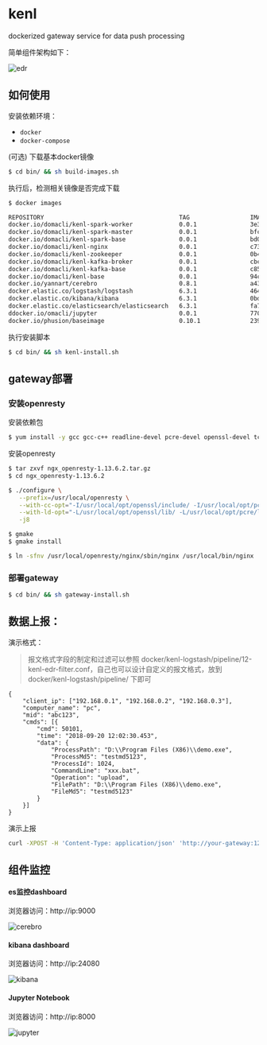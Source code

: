 # kenl

dockerized gateway service for data push processing

简单组件架构如下：

![edr](http://og0usnhfv.bkt.clouddn.com/edr.png)

## 如何使用

安装依赖环境：
- `docker` 
- `docker-compose`

(可选) 下载基本docker镜像

```sh
$ cd bin/ && sh build-images.sh
```

执行后，检测相关镜像是否完成下载

```sh
$ docker images

REPOSITORY                                      TAG                 IMAGE ID            CREATED             SIZE
docker.io/domacli/kenl-spark-worker             0.0.1               3e357a046e96        11 minutes ago      979.2 MB
docker.io/domacli/kenl-spark-master             0.0.1               bfcee358651c        14 minutes ago      979.2 MB
docker.io/domacli/kenl-spark-base               0.0.1               bd0d99ad769c        2 hours ago         979.2 MB
docker.io/domacli/kenl-nginx                    0.0.1               c736376ece66        27 hours ago        394.5 MB
docker.io/domacli/kenl-zookeeper                0.0.1               0b4d35b55338        28 hours ago        529.8 MB
docker.io/domacli/kenl-kafka-broker             0.0.1               cbc6e11bb9e0        29 hours ago        529.8 MB
docker.io/domacli/kenl-kafka-base               0.0.1               c85c5f3814af        30 hours ago        529.8 MB
docker.io/domacli/kenl-base                     0.0.1               94c1852db1ce        2 days ago          287.8 MB
docker.io/yannart/cerebro                       0.8.1               a430c915d3ae        3 months ago        505.3 MB
docker.elastic.co/logstash/logstash             6.3.1               4647f67650d3        3 months ago        657.4 MB
docker.elastic.co/kibana/kibana                 6.3.1               0bd7a7ea04f0        3 months ago        729.1 MB
docker.elastic.co/elasticsearch/elasticsearch   6.3.1               fa7212eab151        3 months ago        783.5 MB
ddocker.io/omacli/jupyter                       0.0.1               7703f00297f9        21 minutes ago      2.18GB
docker.io/phusion/baseimage                     0.10.1              2391dfad8777        6 months ago        240.7 MB
```

执行安装脚本

```sh
$ cd bin/ && sh kenl-install.sh
```

## gateway部署

### 安装openresty
    
安装依赖包  

```sh 
$ yum install -y gcc gcc-c++ readline-devel pcre-devel openssl-devel tcl perl zlib zlib-devel
```  
   
    
安装openresty

```sh
$ tar zxvf ngx_openresty-1.13.6.2.tar.gz    
$ cd ngx_openresty-1.13.6.2

$ ./configure \
   --prefix=/usr/local/openresty \
   --with-cc-opt="-I/usr/local/opt/openssl/include/ -I/usr/local/opt/pcre/include/" \
   --with-ld-opt="-L/usr/local/opt/openssl/lib/ -L/usr/local/opt/pcre/lib/" \
   -j8

$ gmake    
$ gmake install
```


```sh
$ ln -sfnv /usr/local/openresty/nginx/sbin/nginx /usr/local/bin/nginx
```

### 部署gateway

```sh
$ cd bin/ && sh gateway-install.sh
```


## 数据上报：

演示格式：

> 报文格式字段的制定和过滤可以参照 docker/kenl-logstash/pipeline/12-kenl-edr-filter.conf，自己也可以设计自定义的报文格式，放到 docker/kenl-logstash/pipeline/ 下即可

```
{
	"client_ip": ["192.168.0.1", "192.168.0.2", "192.168.0.3"],
	"computer_name": "pc",
	"mid": "abc123",
	"cmds": [{
		"cmd": 50101,
		"time": "2018-09-20 12:02:30.453",
		"data": {
			"ProcessPath": "D:\\Program Files (X86)\\demo.exe",
			"ProcessMd5": "testmd5123",
			"ProcessId": 1024,
			"CommandLine": "xxx.bat",
			"Operation": "upload",
			"FilePath": "D:\\Program Files (X86)\\demo.exe",
			"FileMd5": "testmd5123"
		}
	}]
}
```
演示上报

```sh
curl -XPOST -H 'Content-Type: application/json' 'http://your-gateway:12080/push' -d '{"client_ip":["192.168.0.1","192.168.0.2","192.168.0.3"],"computer_name":"pc","mid":"abc123","cmds":[{"cmd":50101,"time":"2018-09-20 12:02:30.453","data":{"ProcessPath":"D:\\Program Files (X86)\\demo.exe","ProcessMd5":"testmd5123","ProcessId":1024,"CommandLine":"xxx.bat","Operation":"upload","FilePath":"D:\\Program Files (X86)\\demo.exe","FileMd5":"testmd5123"}}]}'
```

## 组件监控

#### es监控dashboard

浏览器访问：http://ip:9000

![cerebro](http://og0usnhfv.bkt.clouddn.com/cerebro.png)

#### kibana dashboard

浏览器访问：http://ip:24080

![kibana](http://og0usnhfv.bkt.clouddn.com/kibana2.png)


#### Jupyter Notebook

浏览器访问：http://ip:8000

![jupyter](http://og0usnhfv.bkt.clouddn.com/jupyter.png)


